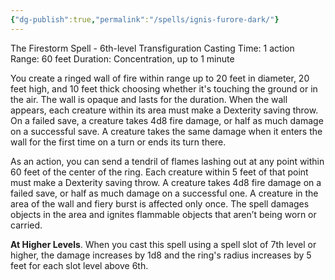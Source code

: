 ```yaml
---
{"dg-publish":true,"permalink":"/spells/ignis-furore-dark/"}
---
```


The Firestorm Spell - 6th-level Transfiguration 
Casting Time: 1 action 
Range: 60 feet 
Duration: Concentration, up to 1 minute 

You create a ringed wall of fire within range up to 20 feet in diameter, 20 feet high, and 10 feet thick choosing whether it's touching the ground or in the air. The wall is opaque and lasts for the duration. When the wall appears, each creature within its area must make a Dexterity saving throw. On a failed save, a creature takes 4d8 fire damage, or half as much damage on a successful save. A creature takes the same damage when it enters the wall for the first time on a turn or ends its turn there.

As an action, you can send a tendril of flames lashing out at any point within 60 feet of the center of the ring. Each creature within 5 feet of that point must make a Dexterity saving throw. A creature takes 4d8 fire damage on a failed save, or half as much damage on a successful one. A creature in the area of the wall and fiery burst is affected only once. The spell damages objects in the area and ignites flammable objects that aren’t being worn or carried. 

**At Higher Levels**. When you cast this spell using a spell slot of 7th level or higher, the damage increases by 1d8 and the ring's radius increases by 5 feet for each slot level above 6th.